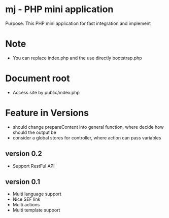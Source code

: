 # mj - PHP mini application
Purpose: This PHP mini application for fast integration and implement

# Note
- You can replace index.php and the use directly bootstrap.php

# Document root
- Access site by public/index.php

# Feature in Versions
- should change prepareContent into general function, where decide how should the output be
- consider a global stores for controller, where action can pass variables

## version 0.2
- Support RestFul API

## version 0.1
- Multi language support
- Nice SEF link
- Multi actions
- Multi template support

